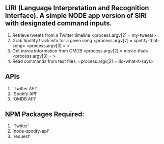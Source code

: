## LIRI (Language Interpretation and Recognition Interface). A simple NODE app version of SIRI with designated command inputs.
1. Retrieve tweets from a Twitter timeline <process.argv[2] = my-tweets>
2. Grab Spotify track info for a given song <process.argv[2] = spotify-that-song> <process.argv[3] = <song title>>
3. Get movie information from OMDB <process.argv[2] = movie-that> <process.argv[3] = <movie title>>
4. Read commands from text files. <process.argv[2] = do-what-it-says>
  
## APIs 
1. 'Twitter API'
2. 'Spotify API'
3. 'OMDB API'

## NPM Packages Required:
1. 'Twitter'
2. 'node-spotify-api'
3. 'request'
